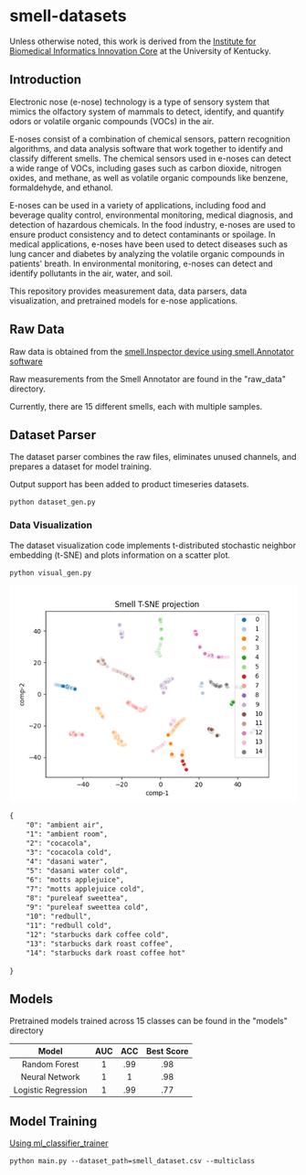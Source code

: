 # smell-datasets

Unless otherwise noted, this work is derived from the [Institute for Biomedical Informatics Innovation Core](https://medicine.ai.uky.edu/) at the University of Kentucky.

## Introduction

Electronic nose (e-nose) technology is a type of sensory system that mimics the olfactory system of mammals to detect, identify, and quantify odors or volatile organic compounds (VOCs) in the air.

E-noses consist of a combination of chemical sensors, pattern recognition algorithms, and data analysis software that work together to identify and classify different smells. The chemical sensors used in e-noses can detect a wide range of VOCs, including gases such as carbon dioxide, nitrogen oxides, and methane, as well as volatile organic compounds like benzene, formaldehyde, and ethanol.

E-noses can be used in a variety of applications, including food and beverage quality control, environmental monitoring, medical diagnosis, and detection of hazardous chemicals. In the food industry, e-noses are used to ensure product consistency and to detect contaminants or spoilage. In medical applications, e-noses have been used to detect diseases such as lung cancer and diabetes by analyzing the volatile organic compounds in patients' breath. In environmental monitoring, e-noses can detect and identify pollutants in the air, water, and soil.

This repository provides measurement data, data parsers, data visualization, and pretrained models for e-nose applications.

## Raw Data
Raw data is obtained from the [smell.Inspector device using smell.Annotator software](https://smart-nanotubes.com/products/#hardware)

Raw measurements from the Smell Annotator are found in the "raw_data" directory.

Currently, there are 15 different smells, each with multiple samples.

## Dataset Parser
The dataset parser combines the raw files, eliminates unused channels, and prepares a dataset for model training.

Output support has been added to product timeseries datasets.
```
python dataset_gen.py 
```

### Data Visualization
The dataset visualization code implements t-distributed stochastic neighbor embedding (t-SNE) and plots information on a scatter plot.
```
python visual_gen.py 
```
![Data_Visualization](smell_dataset_viz.png)

```
{
    "0": "ambient air",
    "1": "ambient room",
    "2": "cocacola",
    "3": "cocacola cold",
    "4": "dasani water",
    "5": "dasani water cold",
    "6": "motts applejuice",
    "7": "motts applejuice cold",
    "8": "pureleaf sweettea",
    "9": "pureleaf sweettea cold",
    "10": "redbull",
    "11": "redbull cold",
    "12": "starbucks dark coffee cold",
    "13": "starbucks dark roast coffee",
    "14": "starbucks dark roast coffee hot"
    
}
```

## Models 
Pretrained models trained across 15 classes can be found in the "models" directory

| Model |      AUC      | ACC | Best Score |
|:-------:|:---------------------------------:|:------:|:-------:|
|   Random Forest   |          1           | .99 |   .98   |
|   Neural Network  |               1              | 1 |   .98   |
|   Logistic Regression   | 1 |  .99 |   .77   |


## Model Training
[Using ml_classifier_trainer](https://github.com/innovationcore/ml_classifier_trainer)
```
python main.py --dataset_path=smell_dataset.csv --multiclass
```
